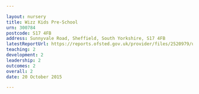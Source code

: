 ```yaml
---

layout: nursery
title: Wizz Kids Pre-School
urn: 300784
postcode: S17 4FB
address: Sunnyvale Road, Sheffield, South Yorkshire, S17 4FB
latestReportUrl: https://reports.ofsted.gov.uk/provider/files/2520979/urn/300784.pdf
teaching: 2
development: 2
leadership: 2
outcomes: 2
overall: 2
date: 20 October 2015

---
```


